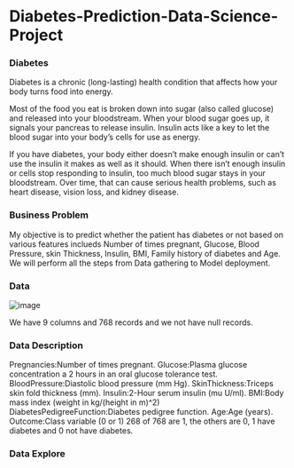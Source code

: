 # Diabetes-Prediction-Data-Science-Project

### Diabetes
Diabetes is a chronic (long-lasting) health condition that affects how your body turns food into energy.

Most of the food you eat is broken down into sugar (also called glucose) and released into your bloodstream. When your blood sugar goes up, it signals your pancreas to release insulin. Insulin acts like a key to let the blood sugar into your body’s cells for use as energy.

If you have diabetes, your body either doesn’t make enough insulin or can’t use the insulin it makes as well as it should. When there isn’t enough insulin or cells stop responding to insulin, too much blood sugar stays in your bloodstream. Over time, that can cause serious health problems, such as heart disease, vision loss, and kidney disease.

### Business Problem
My objective is to predict whether the patient has diabetes or not based on various features inclueds Number of times pregnant, Glucose, Blood Pressure, skin Thickness, Insulin, BMI, Family history of diabetes and Age. We will perform all the steps from Data gathering to Model deployment.

### Data 
![image](https://user-images.githubusercontent.com/75037992/108632732-840d4f00-7481-11eb-813e-32046d9ef628.png)

We have 9 columns and 768 records and we not have null records.

### Data Description
Pregnancies:Number of times pregnant.
Glucose:Plasma glucose concentration a 2 hours in an oral glucose tolerance test.
BloodPressure:Diastolic blood pressure (mm Hg).
SkinThickness:Triceps skin fold thickness (mm).
Insulin:2-Hour serum insulin (mu U/ml).
BMI:Body mass index (weight in kg/(height in m)^2)
DiabetesPedigreeFunction:Diabetes pedigree function.
Age:Age (years).
Outcome:Class variable (0 or 1) 268 of 768 are 1, the others are 0, 1 have diabetes and 0 not have diabetes.

### Data Explore

